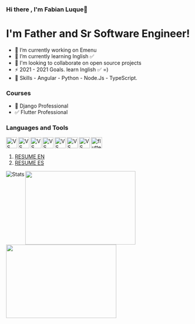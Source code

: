### Hi there , I'm Fabian Luque👋

# I'm Father and Sr Software Engineer!

- 🔭 I’m currently working on Emenu
- 🌱 I’m currently learning Inglish ✅
- 👯 I'm looking to collaborate on open source projects
- ⚡ 2021 - 2021 Goals. learn Inglish ✅ =)
- 👾 Skills - Angular - Python - Node.Js - TypeScript.
### Courses 

- 📝 Django  Professional
- ✅ Flutter Professional

### Languages and Tools

<img src="https://cdn.iconscout.com/icon/free/png-256/visual-studio-569577.png" alt="VS" width="30" height="30" align="left" /> 
<img src="https://miro.medium.com/max/256/1*3H6_a9Srb655m3NiqlbbKQ.png" alt="VS" width="30" height="30" align="left"/> 
<img src="https://cdn.iconscout.com/icon/free/png-256/node-js-3-1174937.png" alt="VS" width="30" height="30" align="left" /> 
<img src="https://www.tkssharma.com/static/1bbde74a918ac99b9e7319e041cb62b5/1e586/js.png" alt="VS" width="30" height="30" align="left"/> 
<img src="https://cdn.iconscout.com/icon/free/png-256/php-2038871-1720084.png" alt="VS" width="30" height="30" align="left"/> 
<img src="https://d1q6f0aelx0por.cloudfront.net/product-logos/644d2f15-c5db-4731-a353-ace6235841fa-registry.png" alt="VS" width="30" height="30" align="left"/> 
<img src="https://es.ourcodeworld.com/recursos-publicos/galeria/categorielogo-5c96c3a2d37d6.png" alt="VS" width="30" height="30" align="left"/> 
<img src="https://cdn.iconscout.com/icon/free/png-512/flutter-2038877-1720090.png" alt="flutter" width="30" height="30" /> 

1. [RESUME EN](https://srv-file12.gofile.io/downloadStore/srv-store1/hDfqxd/EN-CURRICULUM-2020.pdf "RESUME ENGLISH")
2. [RESUME ES](https://srv-file12.gofile.io/downloadStore/srv-store1/hDfqxd/CURRICULUM-2020.pdf "CURRICULUM ESPAÑOL")


<img 
  align="left"
  alt="Stats"
  src="https://github-readme-stats.vercel.app/api?username=Fabian-Luque&&Show_icons=true&hide_border=true"
/>
<img 
  align="left"
  width="300" 
  height="200"
  src="https://udemy-certificate.s3.amazonaws.com/image/UC-de4ec191-bf99-4f22-89d9-dae6ed3177d5.jpg"
/>
   
<img 
  align="left"
   width="300" 
   height="200"
  src="https://udemy-certificate.s3.amazonaws.com/image/UC-ab2f7751-f941-475a-affe-1497855325b2.jpg"
/>
